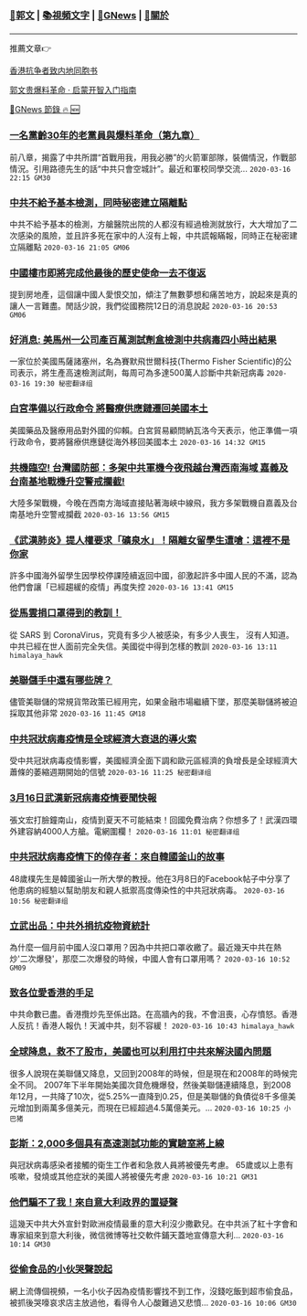 ###  [:eagle:郭文](https://github.com/ourhimalayas/txt) | [:books:視頻文字](https://github.com/ourhimalayas/txt/blob/master/content/README.md) | [:newspaper:GNews](https://github.com/ourhimalayas/txt/blob/master/content/gnews/README.md) | [:pray:關於](https://github.com/ourhimalayas/home/tree/master/about)
---

推薦文章:point_right:

[香港抗争者致内地同胞书](https://github.com/ourhimalayas/news/blob/master/2019/08/a_letter_from_the_hong_kong_people.md)

[郭文贵爆料革命 · 启蒙开智入门指南](https://github.com/ourhimalayas/txt/issues/1)

[:newspaper:GNews 節錄 :fire: :new:](https://github.com/ourhimalayas/txt/blob/master/content/gnews/README.md) 



### [一名黨齡30年的老黨員與爆料革命（第九章）](/content/gnews/1/README.md)

前八章，揭露了中共所謂“首戰用我，用我必勝”的火箭軍部隊，裝備情況，作戰部情況。引用路德先生的話“中共只會空城計”。最近和軍校同學交流...  `2020-03-16 22:15 GM30`

### [中共不給予基本檢測，同時秘密建立隔離點](/content/gnews/2/README.md)

中共不給予基本的檢測，方艙醫院出院的人都沒有經過檢測就放行，大大增加了二次感染的風險，並且許多死在家中的人沒有上報，中共謊報瞞報，同時正在秘密建立隔離點  `2020-03-16 21:05 GM06`

### [中國樓市即將完成他最後的歷史使命一去不復返](/content/gnews/3/README.md)

提到房地產，這個讓中國人愛恨交加，傾注了無數夢想和痛苦地方，說起來是真的讓人一言難盡。閒話少說，我們從國務院12日的消息說起  `2020-03-16 20:53 GM06`

### [好消息: 美馬州一公司產百萬測試劑盒檢測中共病毒四小時出結果](/content/gnews/4/README.md)

一家位於美國馬薩諸塞州，名為賽默飛世爾科技(Thermo Fisher Scientific)的公司表示，將生產高速檢測試劑，每周可為多達500萬人診斷中共新冠病毒  `2020-03-16 19:30 秘密翻译组`

### [白宮準備以行政命令 將醫療供應鏈遷回美國本土](/content/gnews/5/README.md)

美國藥品及醫療用品對外國的仰賴。白宮貿易顧問納瓦洛今天表示，他正準備一項行政命令，要將醫療供應鏈從海外移回美國本土  `2020-03-16 14:32 GM15`

### [共機臨空! 台灣國防部：多架中共軍機今夜飛越台灣西南海域 嘉義及台南基地戰機升空警戒攔截!](/content/gnews/6/README.md)

大陸多架戰機，今晚在西南方海域直接貼著海峽中線飛，我方多架戰機自嘉義及台南基地升空警戒攔截  `2020-03-16 13:56 GM15`

### [《武漢肺炎》提人權要求「礦泉水」！隔離女留學生遭嗆：這裡不是你家](/content/gnews/7/README.md)

許多中國海外留學生因學校停課陸續返回中國，卻激起許多中國人民的不滿，認為他們會讓「已經趨緩的疫情」再度失控  `2020-03-16 13:41 GM15`

### [從馬雲捐口罩得到的教訓！](/content/gnews/8/README.md)

從 SARS 到 CoronaVirus，究竟有多少人被感染，有多少人喪生， 沒有人知道。 中共已經在世人面前完全失信。美國從中得到怎樣的教訓  `2020-03-16 13:11 himalaya_hawk`

### [美聯儲手中還有哪些牌？](/content/gnews/9/README.md)

儘管美聯儲的常規貨幣政策已經用完，如果金融市場繼續下墜，那麼美聯儲將被迫採取其他非常  `2020-03-16 11:45 GM18`

### [中共冠狀病毒疫情是全球經濟大衰退的導火索](/content/gnews/10/README.md)

受中共冠狀病毒疫情影響，美國經濟全面下調和歐元區經濟的負增長是全球經濟大蕭條的萎縮週期開始的信號  `2020-03-16 11:25 秘密翻译组`

### [3月16日武漢新冠病毒疫情要聞快報](/content/gnews/11/README.md)

張文宏打臉鐘南山，疫情到夏天不可能結束！回國免費治病？你想多了！武漢四環外建容納4000人方艙。電網圍欄！  `2020-03-16 11:01 秘密翻译组`

### [中共冠狀病毒疫情下的倖存者：來自韓國釜山的故事](/content/gnews/12/README.md)

48歲樸先生是韓國釜山一所大學的教授。他在3月8日的Facebook帖子中分享了他患病的經驗以幫助朋友和親人抵禦高度傳染性的中共冠狀病毒。  `2020-03-16 10:56 秘密翻译组`

### [立武出品：中共外捐抗疫物資統計](/content/gnews/13/README.md)

為什麼一個月前中國人沒口罩用？因為中共把口罩收繳了。最近幾天中共在熱炒&#039;二次爆發&#039;，那麼二次爆發的時候，中國人會有口罩用嗎？  `2020-03-16 10:52 GM09`

### [致各位愛香港的手足](/content/gnews/14/README.md)

中共命數已盡。香港攬炒先至係出路。在高牆內的我，不會沮喪，心存憤怒。香港人反抗！香港人報仇！天滅中共，刻不容緩！  `2020-03-16 10:43 himalaya_hawk`

### [全球降息，救不了股市，美國也可以利用打中共來解決國內問題](/content/gnews/15/README.md)

很多人說現在美聯儲又降息，又回到2008年的時候，但是現在和2008年的時候完全不同。
2007年下半年開始美國次貸危機爆發，然後美聯儲連續降息，到2008年12月，一共降了10次，從5.25%一直降到0.25，但是美聯儲的負債從8千多億美元增加到兩萬多億美元，而現在已經超過4.5萬億美元。...  `2020-03-16 10:25 小巴猪`

### [彭斯：2,000多個具有高速測試功能的實驗室將上線](/content/gnews/16/README.md)

與冠狀病毒感染者接觸的衛生工作者和急救人員將被優先考慮。 65歲或以上患有咳嗽，發燒或其他症狀的美國人將被優先考慮  `2020-03-16 10:21 GM31`

### [他們騙不了我！來自意大利政界的置疑聲](/content/gnews/17/README.md)

這幾天中共大外宣針對歐洲疫情最重的意大利沒少撒歡兒。在中共派了紅十字會和專家組來到意大利後，微信微博等社交軟件鋪天蓋地宣傳意大利...  `2020-03-16 10:14 GM30`

### [從偷食品的小伙哭聲說起](/content/gnews/18/README.md)

網上流傳個視頻，一名小伙子因為疫情影響找不到工作，沒錢吃飯到超市偷食品，被抓後哭嚎哀求店主放過他，看得令人心酸難過又悲憤...  `2020-03-16 10:06 GM30`

